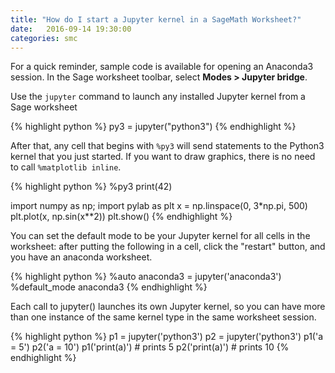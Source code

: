 ```yaml
---
title: "How do I start a Jupyter kernel in a SageMath Worksheet?"
date:   2016-09-14 19:30:00
categories: smc
---
```


For a quick reminder, sample code is available for opening an Anaconda3 session. In the Sage worksheet toolbar, select **Modes > Jupyter bridge**.

Use the `jupyter` command to launch any installed Jupyter kernel  from a Sage worksheet

{% highlight python %}
py3 = jupyter("python3")
{% endhighlight %}

After that, any cell that begins with `%py3` will send statements to the Python3 kernel that you just started. If you want to draw graphics, there is no need to call `%matplotlib inline`.

{% highlight python %}
%py3
print(42)

import numpy as np; import pylab as plt
x = np.linspace(0, 3*np.pi, 500)
plt.plot(x, np.sin(x**2))
plt.show()
{% endhighlight %}

You can set the default mode to be your Jupyter kernel for all cells in the worksheet: after putting the following in a cell, click the "restart" button, and you have an anaconda worksheet.

{% highlight python %}
%auto
anaconda3 = jupyter('anaconda3')
%default_mode anaconda3
{% endhighlight %}


Each call to jupyter() launches its own Jupyter kernel, so you can have more than one instance of the same kernel type in the same worksheet session.

{% highlight python %}
p1 = jupyter('python3')
p2 = jupyter('python3')
p1('a = 5')
p2('a = 10')
p1('print(a)')   # prints 5
p2('print(a)')   # prints 10
{% endhighlight %}

